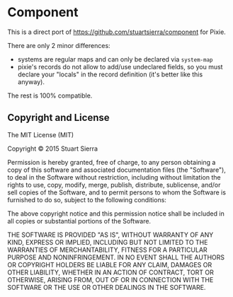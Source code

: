# Component

This is a direct port of https://github.com/stuartsierra/component for Pixie.

There are only 2 minor differences:

* systems are regular maps and can only be declared via `system-map`
* pixie's records do not allow to add/use undeclared fields, so you
  must declare your "locals" in the record definition (it's better
  like this anyway).

The rest is 100% compatible.

## Copyright and License

The MIT License (MIT)

Copyright © 2015 Stuart Sierra

Permission is hereby granted, free of charge, to any person obtaining a copy of
this software and associated documentation files (the "Software"), to deal in
the Software without restriction, including without limitation the rights to
use, copy, modify, merge, publish, distribute, sublicense, and/or sell copies of
the Software, and to permit persons to whom the Software is furnished to do so,
subject to the following conditions:

The above copyright notice and this permission notice shall be included in all
copies or substantial portions of the Software.

THE SOFTWARE IS PROVIDED "AS IS", WITHOUT WARRANTY OF ANY KIND, EXPRESS OR
IMPLIED, INCLUDING BUT NOT LIMITED TO THE WARRANTIES OF MERCHANTABILITY, FITNESS
FOR A PARTICULAR PURPOSE AND NONINFRINGEMENT. IN NO EVENT SHALL THE AUTHORS OR
COPYRIGHT HOLDERS BE LIABLE FOR ANY CLAIM, DAMAGES OR OTHER LIABILITY, WHETHER
IN AN ACTION OF CONTRACT, TORT OR OTHERWISE, ARISING FROM, OUT OF OR IN
CONNECTION WITH THE SOFTWARE OR THE USE OR OTHER DEALINGS IN THE SOFTWARE.
